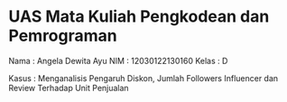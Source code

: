 # UAS Mata Kuliah Pengkodean dan Pemrograman

Nama  : Angela Dewita Ayu
NIM   : 12030122130160
Kelas : D

Kasus : Menganalisis Pengaruh Diskon, Jumlah Followers Influencer dan Review Terhadap Unit Penjualan

